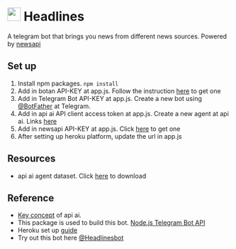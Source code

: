 # <img src="https://goo.gl/i8Y5vv" width="30"> Headlines 
A telegram bot that brings you news from different news sources. Powered by [newsapi](https://newsapi.org/)

## Set up
1. Install npm packages. `npm install`
2. Add in botan API-KEY at app.js. Follow the instruction [here](https://github.com/botanio/sdk#botan-sdk) to get one
3. Add in Telegram Bot API-KEY at app.js. Create a new bot using [@BotFather](https://telegram.me/botfather) at Telegram.
4. Add in api ai API client access token at app.js. Create a new agent at api ai. Links [here](https://api.ai/)
5. Add in newsapi API-KEY at app.js. Click [here](https://newsapi.org/) to get one
6. After setting up heroku platform, update the url in app.js

## Resources
- api ai agent dataset. Click [here](https://drive.google.com/open?id=0ByzviY8GEmZYdmdWTUVnWUJYYjQ) to download

## Reference
- [Key concept](https://docs.api.ai/docs/key-concepts) of api ai.
- This package is used to build this bot. [Node.js Telegram Bot API](https://github.com/yagop/node-telegram-bot-api)
- Heroku set up [guide](https://devcenter.heroku.com/articles/getting-started-with-nodejs#introduction)
- Try out this bot here [@Headlinesbot](https://telegram.me/headlinesbot)

